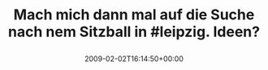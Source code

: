 ---
retweeted: false
source: <a href="http://twitter.com" rel="nofollow">Twitter Web Client</a>
entities:
  hashtags:
  - text: leipzig
    indices:
    - '54'
    - '62'
  symbols: []
  user_mentions: []
  urls: []
display_text_range:
- '0'
- '70'
favorite_count: '0'
id_str: '1170171055'
truncated: false
retweet_count: '0'
id: '1170171055'
created_at: Mon Feb 02 16:14:50 +0000 2009
favorited: false
full_text: 'Mach mich dann mal auf die Suche nach nem Sitzball in #leipzig. Ideen?'
lang: de
tags:
- leipzig
- pesos/twitter
date: '2009-02-02T16:14:50+00:00'
src: https://twitter.com/bascht/status/1170171055
original_url: https://twitter.com/bascht/status/1170171055
type: twitter_tweet
text: 'Mach mich dann mal auf die Suche nach nem Sitzball in #leipzig. Ideen?'
title: 'Mach mich dann mal auf die Suche nach nem Sitzball in #leipzig. Ideen?

  '

---